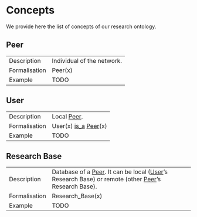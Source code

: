 # Concepts

We provide here the list of concepts of our research ontology.

## Peer

|||
|---|---|
| Description   | Individual of the network. |
| Formalisation | Peer(x) |
| Example       | TODO |

## User

|||
|---|---|
| Description   | Local [Peer](#peer). |
| Formalisation | User(x) [is_a](relationships.md#is_a) [Peer](#peer)(x) |
| Example       | TODO |


## Research Base

|||
|---|---|
| Description   | Database of a [Peer](#peer). It can be local ([User](#user)’s Research Base) or remote (other [Peer](#peer)’s Research Base). |
| Formalisation | Research_Base(x) |
| Example       | TODO |
